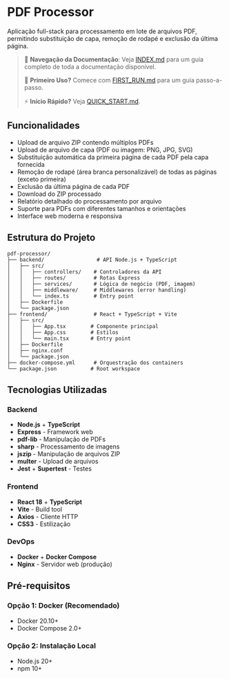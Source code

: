 # PDF Processor

Aplicação full-stack para processamento em lote de arquivos PDF, permitindo substituição de capa, remoção de rodapé e exclusão da última página.

> 📘 **Navegação da Documentação**: Veja [INDEX.md](INDEX.md) para um guia completo de toda a documentação disponível.
>
> 🚀 **Primeiro Uso?** Comece com [FIRST_RUN.md](FIRST_RUN.md) para um guia passo-a-passo.
>
> ⚡ **Início Rápido?** Veja [QUICK_START.md](QUICK_START.md).

## Funcionalidades

- Upload de arquivo ZIP contendo múltiplos PDFs
- Upload de arquivo de capa (PDF ou imagem: PNG, JPG, SVG)
- Substituição automática da primeira página de cada PDF pela capa fornecida
- Remoção de rodapé (área branca personalizável) de todas as páginas (exceto primeira)
- Exclusão da última página de cada PDF
- Download do ZIP processado
- Relatório detalhado do processamento por arquivo
- Suporte para PDFs com diferentes tamanhos e orientações
- Interface web moderna e responsiva

## Estrutura do Projeto

```
pdf-processor/
├── backend/                 # API Node.js + TypeScript
│   ├── src/
│   │   ├── controllers/    # Controladores da API
│   │   ├── routes/         # Rotas Express
│   │   ├── services/       # Lógica de negócio (PDF, imagem)
│   │   ├── middleware/     # Middlewares (error handling)
│   │   └── index.ts        # Entry point
│   ├── Dockerfile
│   └── package.json
├── frontend/               # React + TypeScript + Vite
│   ├── src/
│   │   ├── App.tsx        # Componente principal
│   │   ├── App.css        # Estilos
│   │   └── main.tsx       # Entry point
│   ├── Dockerfile
│   ├── nginx.conf
│   └── package.json
├── docker-compose.yml      # Orquestração dos containers
└── package.json           # Root workspace
```

## Tecnologias Utilizadas

### Backend
- **Node.js** + **TypeScript**
- **Express** - Framework web
- **pdf-lib** - Manipulação de PDFs
- **sharp** - Processamento de imagens
- **jszip** - Manipulação de arquivos ZIP
- **multer** - Upload de arquivos
- **Jest** + **Supertest** - Testes

### Frontend
- **React 18** + **TypeScript**
- **Vite** - Build tool
- **Axios** - Cliente HTTP
- **CSS3** - Estilização

### DevOps
- **Docker** + **Docker Compose**
- **Nginx** - Servidor web (produção)

## Pré-requisitos

### Opção 1: Docker (Recomendado)
- Docker 20.10+
- Docker Compose 2.0+

### Opção 2: Instalação Local
- Node.js 20+
- npm 10+
